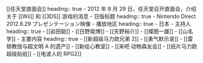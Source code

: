 [[任天堂直面会]]
heading:: true
	- 2012 年 8 月 29 日，任天堂召开直面会，介绍关于 [[Wii]] 和 [[3DS]] 游戏的消息
	- 日版标题
	  heading:: true
		- Nintendo Direct 2012.8.29 プレゼンテーション映像
	- 播放地区
	  heading:: true
		- 日本
	- 主持人
	  heading:: true
		- [[岩田聪]]
		- [[日野晃博]]
		- [[天野裕介]]
		- [[楳图一雄]]
		- [[山名学]]
	- 主要内容
	  heading:: true
		- [[新超级马力欧兄弟 2]]
		- [[勇气默示录]]
		- [[雷顿教授与超文明 A 的遗产]]
		- [[新绘心教室]]
		- [[来吧 动物森友会]]
		- [[纸片马力欧 超级贴纸]]
		- [[电波人的 RPG2]]